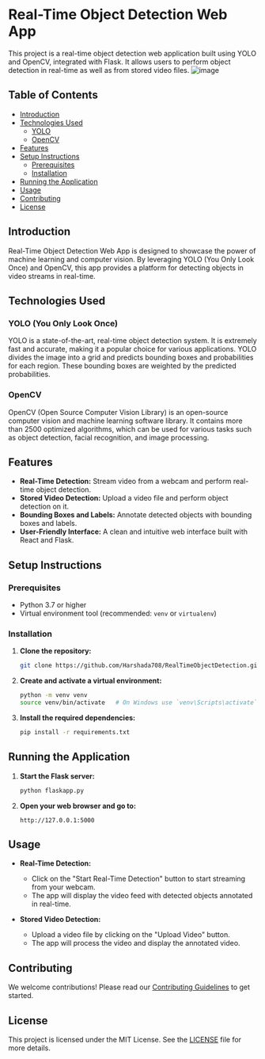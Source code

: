 # Real-Time Object Detection Web App

This project is a real-time object detection web application built using YOLO and OpenCV, integrated with Flask. It allows users to perform object detection in real-time as well as from stored video files.
![image](https://github.com/user-attachments/assets/37cc542d-a8cd-49b3-9689-8cd67594eed3)

## Table of Contents

- [Introduction](#introduction)
- [Technologies Used](#technologies-used)
  - [YOLO](#yolo)
  - [OpenCV](#opencv)
- [Features](#features)
- [Setup Instructions](#setup-instructions)
  - [Prerequisites](#prerequisites)
  - [Installation](#installation)
- [Running the Application](#running-the-application)
- [Usage](#usage)
- [Contributing](#contributing)
- [License](#license)

## Introduction

Real-Time Object Detection Web App is designed to showcase the power of machine learning and computer vision. By leveraging YOLO (You Only Look Once) and OpenCV, this app provides a platform for detecting objects in video streams in real-time.

## Technologies Used

### YOLO (You Only Look Once)

YOLO is a state-of-the-art, real-time object detection system. It is extremely fast and accurate, making it a popular choice for various applications. YOLO divides the image into a grid and predicts bounding boxes and probabilities for each region. These bounding boxes are weighted by the predicted probabilities.

### OpenCV

OpenCV (Open Source Computer Vision Library) is an open-source computer vision and machine learning software library. It contains more than 2500 optimized algorithms, which can be used for various tasks such as object detection, facial recognition, and image processing.

## Features

- **Real-Time Detection:** Stream video from a webcam and perform real-time object detection.
- **Stored Video Detection:** Upload a video file and perform object detection on it.
- **Bounding Boxes and Labels:** Annotate detected objects with bounding boxes and labels.
- **User-Friendly Interface:** A clean and intuitive web interface built with React and Flask.

## Setup Instructions

### Prerequisites

- Python 3.7 or higher
- Virtual environment tool (recommended: `venv` or `virtualenv`)

### Installation

1. **Clone the repository:**

    ```bash
    git clone https://github.com/Harshada708/RealTimeObjectDetection.git
    ```

2. **Create and activate a virtual environment:**

    ```bash
    python -m venv venv
    source venv/bin/activate   # On Windows use `venv\Scripts\activate`
    ```

3. **Install the required dependencies:**

    ```bash
    pip install -r requirements.txt
    ```

## Running the Application

1. **Start the Flask server:**

    ```bash
    python flaskapp.py
    ```

2. **Open your web browser and go to:**

    ```
    http://127.0.0.1:5000
    ```

## Usage

- **Real-Time Detection:**
  - Click on the "Start Real-Time Detection" button to start streaming from your webcam.
  - The app will display the video feed with detected objects annotated in real-time.

- **Stored Video Detection:**
  - Upload a video file by clicking on the "Upload Video" button.
  - The app will process the video and display the annotated video.

## Contributing

We welcome contributions! Please read our [Contributing Guidelines](CONTRIBUTING.md) to get started.

## License

This project is licensed under the MIT License. See the [LICENSE](LICENSE) file for more details.
